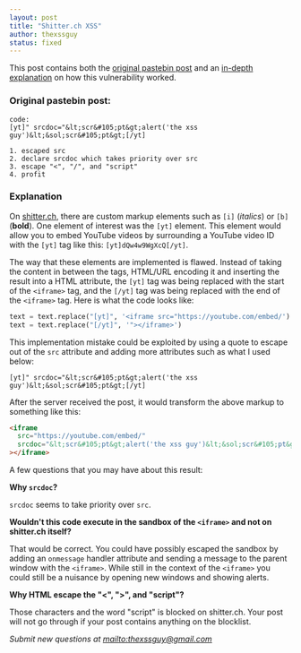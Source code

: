 ```yaml
---
layout: post
title: "Shitter.ch XSS"
author: thexssguy
status: fixed
---
```


This post contains both the [original pastebin post](#original-pastebin-post) and an [in-depth explanation](#explanation)
on how this vulnerability worked.

### Original pastebin post:

```
code:
[yt]" srcdoc="&lt;scr&#105;pt&gt;alert('the xss guy')&lt;&sol;scr&#105;pt&gt;[/yt]

1. escaped src
2. declare srcdoc which takes priority over src
3. escape "<", "/", and "script"
4. profit
```

### Explanation

On [shitter.ch](https://shitter.ch), there are custom markup elements such as `[i]` (_italics_) or `[b]` (**bold**). One
element of interest was the `[yt]` element. This element would allow you to embed YouTube videos by surrounding a YouTube
video ID with the `[yt]` tag like this: `[yt]dQw4w9WgXcQ[/yt]`.

The way that these elements are implemented is flawed. Instead of taking the content in between the tags, HTML/URL
encoding it and inserting the result into a HTML attribute, the `[yt]` tag was being replaced with the start of the
`<iframe>` tag, and the `[/yt]` tag was being replaced with the end of the `<iframe>` tag. Here is what the code looks
like:

```python
text = text.replace("[yt]", '<iframe src="https://youtube.com/embed/')
text = text.replace("[/yt]", '"></iframe>')
```

This implementation mistake could be exploited by using a quote to escape out of the `src` attribute and adding more
attributes such as what I used below:

```
[yt]" srcdoc="&lt;scr&#105;pt&gt;alert('the xss guy')&lt;&sol;scr&#105;pt&gt;[/yt]
```

After the server received the post, it would transform the above markup to something like this:

```html
<iframe
  src="https://youtube.com/embed/"
  srcdoc="&lt;scr&#105;pt&gt;alert('the xss guy')&lt;&sol;scr&#105;pt&gt;"
></iframe>
```

A few questions that you may have about this result:

**Why `srcdoc`?**

`srcdoc` seems to take priority over `src`.

**Wouldn't this code execute in the sandbox of the `<iframe>` and not on shitter.ch itself?**

That would be correct. You could have possibly escaped the sandbox by adding an `onmessage` handler attribute and sending
a message to the parent window with the `<iframe>`. While still in the context of the `<iframe>` you could still be a
nuisance by opening new windows and showing alerts.

**Why HTML escape the "<", ">", and "script"?**

Those characters and the word "script" is blocked on shitter.ch. Your post will not go through if your post contains
anything on the blocklist.

*Submit new questions at <mailto:thexssguy@gmail.com>*